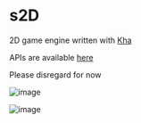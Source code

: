 # s2D
2D game engine written with [Kha](https://kha.tech/)

APIs are available [here](https://senginelibs.github.io/api/)

Please disregard for now

![image](https://github.com/user-attachments/assets/9539ad03-c884-4a0f-88cb-6eb24a23d15d)

![image](https://github.com/user-attachments/assets/aa15bc65-2fd0-4589-92e5-49d0bd9e2aa8)
